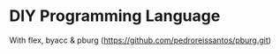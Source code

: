 # DIY Programming Language

With flex, byacc & pburg (https://github.com/pedroreissantos/pburg.git)
